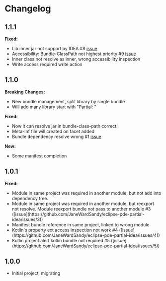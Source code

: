 # Changelog

## 1.1.1

<p><b>Fixed:</b></p>
<ul>
    <li>Lib inner jar not support by IDEA #8 <a href="https://github.com/JaneWardSandy/eclipse-pde-partial-idea/issues/8" target="_blank">issue</a></li>
    <li>Accessibility: Bundle-ClassPath not highest priority #9 <a href="https://github.com/JaneWardSandy/eclipse-pde-partial-idea/issues/9" target="_blank">issue</a></li>
    <li>Inner class not resolve as inner, wrong accessibility inspection</li>
    <li>Write access required write action</li>
</ul>

## 1.1.0

<p><b>Breaking Changes:</b></p>
<ul>
    <li>New bundle management, split library by single bundle</li>
    <li>Will add many library start with "Partial: "</li>
</ul>

<p><b>Fixed:</b></p>
<ul>
    <li>Now it can resolve jar in bundle-class-path correct.</li>
    <li>Meta-Inf file will created on facet added</li>
    <li>Bundle dependency resolve wrong #1 <a href="https://github.com/JaneWardSandy/eclipse-pde-partial-idea/issues/1" target="_blank">issue</a></li>
</ul>

<p><b>New:</b></p>
<ul>
    <li>Some manifest completion</li>
</ul>

## 1.0.1

<p><b>Fixed:</b></p>
<ul>
    <li>Module in same project was required in another module, but not add into dependency tree.</li>
    <li>Module in same project was required in another module, but reexport not resolve. Module reexport bundle not pass to another module #3 ([issue](https://github.com/JaneWardSandy/eclipse-pde-partial-idea/issues/3))</li>
    <li>Manifest bundle reference in same project, linked to wrong module</li>
    <li>Kotlin's property ext access inspection not work #4 ([issue](https://github.com/JaneWardSandy/eclipse-pde-partial-idea/issues/4))</li>
    <li>Kotlin project alert kotlin bundle not required #5 ([issue](https://github.com/JaneWardSandy/eclipse-pde-partial-idea/issues/5))</li>
</ul>

## 1.0.0

<ul>
    <li>Initial project, migrating</li>
</ul>
